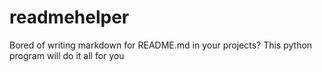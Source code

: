 # readmehelper
Bored of writing markdown for README.md in your projects? This python program will do it all for you
